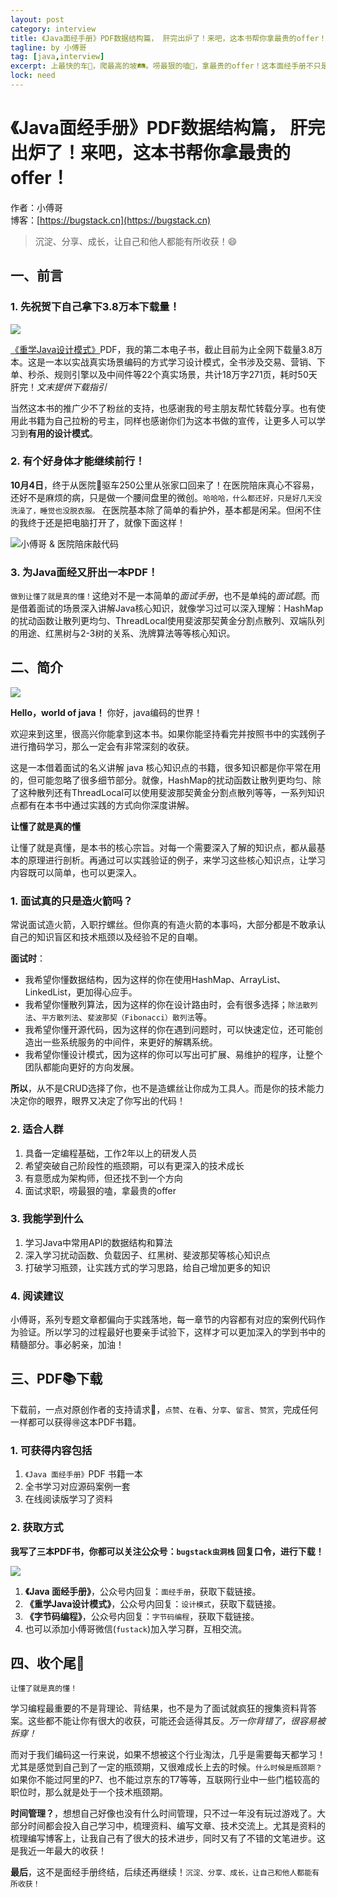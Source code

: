 ```yaml
---
layout: post
category: interview
title: 《Java面经手册》PDF数据结构篇， 肝完出炉了！来吧，这本书帮你拿最贵的offer！
tagline: by 小傅哥
tag: [java,interview]
excerpt: 上最快的车🚗，爬最高的坡🛤。唠最狠的嗑🤔，拿最贵的offer！这本面经手册不只是面试，更是对Java的深入学习，扰动函数、负载因子、斐波那契、洗牌算法等等，助你突破阶段性瓶颈期。
lock: need
---
```


# 《Java面经手册》PDF数据结构篇， 肝完出炉了！来吧，这本书帮你拿最贵的offer！

作者：小傅哥
<br/>博客：[https://bugstack.cn](https://bugstack.cn)

>沉淀、分享、成长，让自己和他人都能有所收获！😄

## 一、前言

### 1. 先祝贺下自己拿下3.8万本下载量！

![](https://bugstack.cn/assets/images/2020/interview/interview-all-0-01.png)

[《重学Java设计模式》](https://bugstack.cn/itstack-demo-design/2020/07/12/%E9%87%8D%E5%AD%A6-Java-%E8%AE%BE%E8%AE%A1%E6%A8%A1%E5%BC%8F.html)PDF，我的第二本电子书，截止目前为止全网下载量3.8万本。这是一本以实战真实场景编码的方式学习设计模式，全书涉及交易、营销、下单、秒杀、规则引擎以及中间件等22个真实场景，共计18万字271页，耗时50天肝完！*文末提供下载指引*

当然这本书的推广少不了粉丝的支持，也感谢我的号主朋友帮忙转载分享。也有使用此书籍为自己拉粉的号主，同样也感谢你们为这本书做的宣传，让更多人可以学习到**有用的设计模式**。

### 2. 有个好身体才能继续前行！

**10月4日**，终于从医院🏥驱车250公里从张家口回来了！在医院陪床真心不容易，还好不是麻烦的病，只是做一个腰间盘里的微创。`哈哈哈，什么都还好，只是好几天没洗澡了，睡觉也没脱衣服。` 在医院基本除了简单的看护外，基本都是闲呆。但闲不住的我终于还是把电脑打开了，就像下面这样！

![小傅哥 & 医院陪床敲代码](https://bugstack.cn/assets/images/2020/interview/interview-all-0-02.png)

### 3. 为Java面经又肝出一本PDF！

`做到让懂了就是真的懂！`这绝对不是一本简单的*面试手册*，也不是单纯的*面试题*。而是借着面试的场景深入讲解Java核心知识，就像学习过可以深入理解：HashMap的扰动函数让散列更均匀、ThreadLocal使用斐波那契黄金分割点散列、双端队列的用途、红黑树与2-3树的关系、洗牌算法等等核心知识。

## 二、简介

![](https://bugstack.cn/assets/images/2020/interview/interview-all-0-03.png)

**Hello，world of java！** 你好，java编码的世界！

欢迎来到这里，很高兴你能拿到这本书。如果你能坚持看完并按照书中的实践例子进行撸码学习，那么一定会有非常深刻的收获。

这是一本借着面试的名义讲解 java 核心知识点的书籍，很多知识都是你平常在用的，但可能忽略了很多细节部分。就像，HashMap的扰动函数让散列更均匀、除了这种散列还有ThreadLocal可以使用斐波那契黄金分割点散列等等，一系列知识点都有在本书中通过实践的方式向你深度讲解。

**让懂了就是真的懂**

让懂了就是真懂，是本书的核心宗旨。对每一个需要深入了解的知识点，都从最基本的原理进行剖析。再通过可以实践验证的例子，来学习这些核心知识点，让学习内容既可以简单，也可以更深入。

### 1. 面试真的只是造火箭吗？

常说面试造火箭，入职拧螺丝。但你真的有造火箭的本事吗，大部分都是不敢承认自己的知识盲区和技术瓶颈以及经验不足的自嘲。

**面试时**：

- 我希望你懂数据结构，因为这样的你在使用HashMap、ArrayList、LinkedList，更加得心应手。
- 我希望你懂散列算法，因为这样的你在设计路由时，会有很多选择；`除法散列法`、`平方散列法`、`斐波那契（Fibonacci）散列法`等。
- 我希望你懂开源代码，因为这样的你在遇到问题时，可以快速定位，还可能创造出一些系统服务的中间件，来更好的解耦系统。
- 我希望你懂设计模式，因为这样的你可以写出可扩展、易维护的程序，让整个团队都能向更好的方向发展。

**所以**，从不是CRUD选择了你，也不是造螺丝让你成为工具人。而是你的技术能力决定你的眼界，眼界又决定了你写出的代码！

### 2. 适合人群

1. 具备一定编程基础，工作2年以上的研发人员
2. 希望突破自己阶段性的瓶颈期，可以有更深入的技术成长
3. 有意愿成为架构师，但还找不到一个方向
4. 面试求职，唠最狠的嗑，拿最贵的offer

### 3. 我能学到什么

1. 学习Java中常用API的数据结构和算法
2. 深入学习扰动函数、负载因子、红黑树、斐波那契等核心知识点
3. 打破学习瓶颈，让实践方式的学习思路，给自己增加更多的知识

### 4. 阅读建议

小傅哥，系列专题文章都偏向于实践落地，每一章节的内容都有对应的案例代码作为验证。所以学习的过程最好也要亲手试验下，这样才可以更加深入的学到书中的精髓部分。事必躬亲，加油！

## 三、PDF📚下载

下载前，一点对原创作者的支持请求😬，`点赞`、`在看`、`分享`、`留言`、`赞赏`，完成任何一样都可以获得🉐这本PDF书籍。

### 1. 可获得内容包括

1. `《Java 面经手册》`PDF 书籍一本
2. 全书学习对应源码案例一套
3. 在线阅读版学习了资料

### 2. 获取方式


**我写了三本PDF书，你都可以关注公众号：`bugstack虫洞栈` 回复口令，进行下载！**

![](https://bugstack.cn/assets/images/qrcode.png)

1. **《Java 面经手册》**，公众号内回复：`面经手册`，获取下载链接。
2. **《重学Java设计模式》**，公众号内回复：`设计模式`，获取下载链接。
3. **《字节码编程》**，公众号内回复：`字节码编程`，获取下载链接。
4. 也可以添加小傅哥微信(`fustack`)加入学习群，互相交流。

## 四、收个尾🎉

`让懂了就是真的懂！`

学习编程最重要的不是背理论、背结果，也不是为了面试就疯狂的搜集资料背答案。这些都不能让你有很大的收获，可能还会适得其反。*万一你背错了，很容易被拆穿！*

而对于我们编码这一行来说，如果不想被这个行业淘汰，几乎是需要每天都学习！尤其是感觉到自己到了一定的瓶颈期，又很难成长上去的时候。`什么时候是瓶颈期？` 如果你不能过阿里的P7、也不能过京东的T7等等，互联网行业中一些门槛较高的职位时，那么就是处于一个技术瓶颈期。

**时间管理？**，想想自己好像也没有什么时间管理，只不过一年没有玩过游戏了。大部分时间都会投入自己学习中，梳理资料、编写文章、技术交流上。尤其是资料的梳理编写博客上，让我自己有了很大的技术进步，同时又有了不错的文笔进步。这是我近一年最大的收获！

**最后**，这不是面经手册终结，后续还再继续！`沉淀、分享、成长，让自己和他人都能有所收获！`